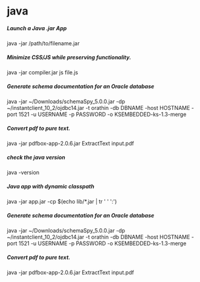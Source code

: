 # java

##### Launch a Java .jar App

   java  -jar /path/to/filename.jar

##### Minimize CSS/JS while preserving functionality.

   java  -jar compiler.jar  js file.js

##### Generate schema documentation for an Oracle database

   java  -jar ~/Downloads/schemaSpy_5.0.0.jar -dp ~/instantclient_10_2/ojdbc14.jar -t orathin -db DBNAME -host HOSTNAME -port 1521 -u USERNAME -p PASSWORD -o KSEMBEDDED-ks-1.3-merge

##### Convert pdf to pure text.

   java  -jar pdfbox-app-2.0.6.jar ExtractText input.pdf

##### check the java version

   java  -version

##### Java app with dynamic classpath

   java  -jar app.jar  -cp $(echo lib/*.jar | tr ' ' ':')

##### Generate schema documentation for an Oracle database

   java  -jar ~/Downloads/schemaSpy_5.0.0.jar -dp ~/instantclient_10_2/ojdbc14.jar -t orathin -db DBNAME -host HOSTNAME -port 1521 -u USERNAME -p PASSWORD -o KSEMBEDDED-ks-1.3-merge

##### Convert pdf to pure text.

   java  -jar pdfbox-app-2.0.6.jar ExtractText input.pdf
